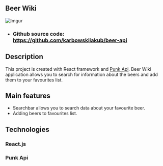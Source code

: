 ## Beer Wiki


![Imgur](https://i.imgur.com/0dvNLeG.png)

- ### Github source code: https://github.com/karbowskijakub/beer-api


## Description

 This project is created with React framework and [Punk Api](https://punkapi.com/documentation/v2). 
Beer Wiki application allows you to search for information about the beers and add them to your favourites list.
## Main features

- Searchbar allows you to search data about your favourite beer.
- Adding beers to favourites list.

## Technologies
### React.js
### Punk Api
